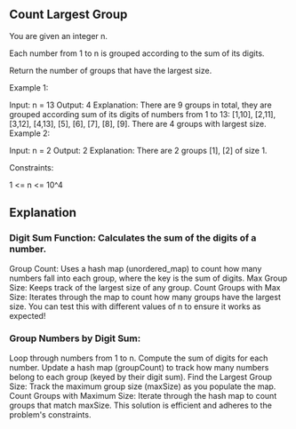 ## Count Largest Group

You are given an integer n.

Each number from 1 to n is grouped according to the sum of its digits.

Return the number of groups that have the largest size.


Example 1:

Input: n = 13
Output: 4
Explanation: There are 9 groups in total, they are grouped according sum of its digits of numbers from 1 to 13:
[1,10], [2,11], [3,12], [4,13], [5], [6], [7], [8], [9].
There are 4 groups with largest size.
Example 2:

Input: n = 2
Output: 2
Explanation: There are 2 groups [1], [2] of size 1.
 

Constraints:

1 <= n <= 10^4

## Explanation

### Digit Sum Function: Calculates the sum of the digits of a number.

Group Count: Uses a hash map (unordered_map) to count how many numbers fall into each group, where the key is the sum of digits.
Max Group Size: Keeps track of the largest size of any group.
Count Groups with Max Size: Iterates through the map to count how many groups have the largest size.
You can test this with different values of n to ensure it works as expected!

### Group Numbers by Digit Sum:

Loop through numbers from 1 to n.
Compute the sum of digits for each number.
Update a hash map (groupCount) to track how many numbers belong to each group (keyed by their digit sum).
Find the Largest Group Size:
Track the maximum group size (maxSize) as you populate the map.
Count Groups with Maximum Size:
Iterate through the hash map to count groups that match maxSize.
This solution is efficient and adheres to the problem's constraints.